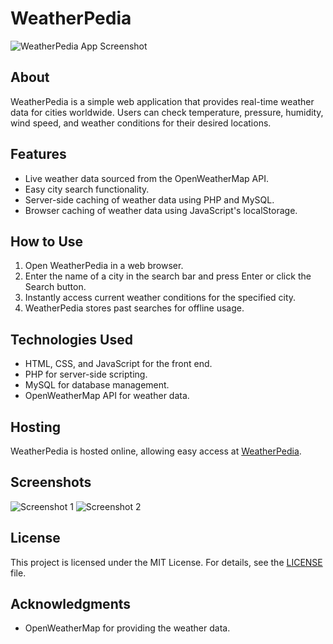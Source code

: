 # WeatherPedia

![WeatherPedia App Screenshot](![image](https://github.com/winzepz/WeatherPedia/assets/75492476/85b5ed26-e9bd-4cf5-a898-9d75bbe93477)
)

## About
WeatherPedia is a simple web application that provides real-time weather data for cities worldwide. Users can check temperature, pressure, humidity, wind speed, and weather conditions for their desired locations.

## Features
- Live weather data sourced from the OpenWeatherMap API.
- Easy city search functionality.
- Server-side caching of weather data using PHP and MySQL.
- Browser caching of weather data using JavaScript's localStorage.

## How to Use
1. Open WeatherPedia in a web browser.
2. Enter the name of a city in the search bar and press Enter or click the Search button.
3. Instantly access current weather conditions for the specified city.
4. WeatherPedia stores past searches for offline usage.

## Technologies Used
- HTML, CSS, and JavaScript for the front end.
- PHP for server-side scripting.
- MySQL for database management.
- OpenWeatherMap API for weather data.

## Hosting
WeatherPedia is hosted online, allowing easy access at [WeatherPedia](http://weatherpedia.rf.gd). 

## Screenshots
![Screenshot 1](![image](https://github.com/winzepz/WeatherPedia/assets/75492476/cc6cbdbb-e98e-4e94-b048-7937fbb6e0ea)
)
![Screenshot 2](![image](https://github.com/winzepz/WeatherPedia/assets/75492476/84291008-c3e1-4608-964a-c2f422993729)
)

## License
This project is licensed under the MIT License. For details, see the [LICENSE](LICENSE) file.

## Acknowledgments
- OpenWeatherMap for providing the weather data.
